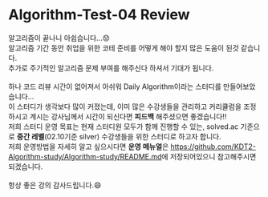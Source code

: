 # Algorithm-Test-04 Review

알고리즘이 끝나니 아쉽습니다...:worried:
<br>알고리즘 기간 동안 취업을 위한 코테 준비를 어떻게 해야 할지 많은 도움이 된것 같습니다.
<br>추가로 주기적인 알고리즘 문제 부여를 해주신다 하셔서 기대가 됩니다.
<br>
<br>하나 코드 리뷰 시간이 없어져서 아쉬워 Daily Algorithm이라는 스터디를 만들어보았습니다...
<br>이 스터디가 생각보다 많이 커졌는데, 이미 많은 수강생들을 관리하고 커리큘럼을 조정하시고 계시는 강사님께서 시간이 되신다면 **피드백** 해주셨으면 좋겠습니다!!
<br>저희 스터디 운영 목표는 현재 스터디원 모두가 함께 진행할 수 있는, solved.ac 기준으로 **중간 레벨**(02.10기준 silver) 수강생들을 위한 스터디로 하고자 합니다.
<br>저희 운영방법을 자세히 알고 싶으시다면 **운영 메뉴얼**은 <https://github.com/KDT2-Algorithm-study/Algorithm-study/README.md>에 저장되어있으니 참고해주시면 되겠습니다.
<br>
<br>항상 좋은 강의 감사드립니다.:smile: